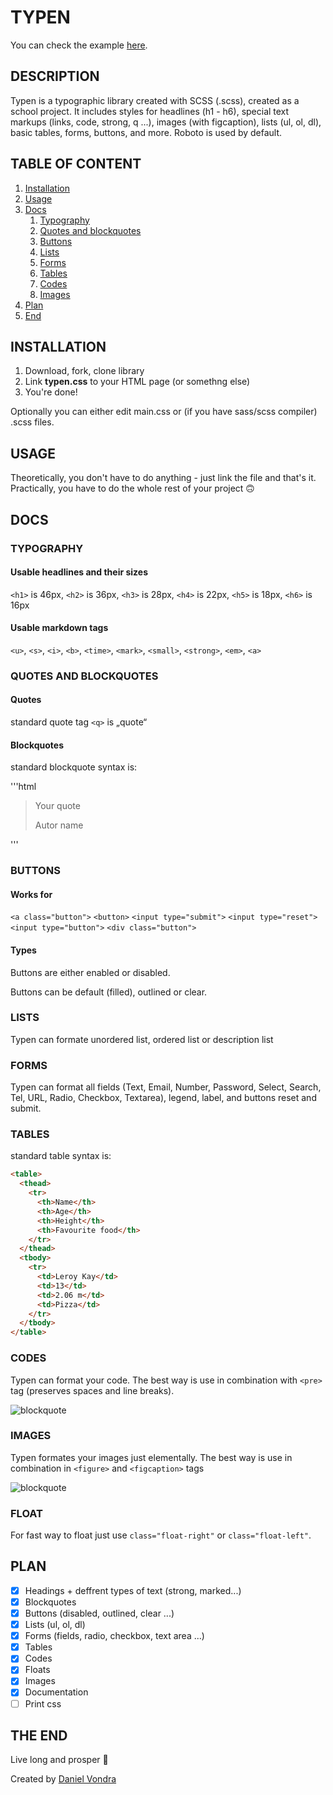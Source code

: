 # TYPEN

You can check the example [here](https://crasty01.github.io/typen/).

## DESCRIPTION

Typen is a typographic library created with SCSS (.scss), created as a school project.
It includes styles for headlines (h1 - h6), special text markups (links, code, strong, q ...), images (with figcaption), lists (ul, ol, dl), basic tables, forms, buttons, and more.
Roboto is used by default.

## TABLE OF CONTENT

1. [Installation](#Installation)
2. [Usage](#Usage)
3. [Docs](#Docs)
    1. [Typography](#Typography)
    2. [Quotes and blockquotes](##quotes-and-blockquotes)
    3. [Buttons](#Buttons)
    4. [Lists](#Lists)
    5. [Forms](#Forms)
    6. [Tables](#Tables)
    7. [Codes](#Codes)
    8. [Images](#Images)
4. [Plan](#Plan)
4. [End](#End)

## INSTALLATION

1. Download, fork, clone library
2. Link **typen.css** to your HTML page (or somethng else)
3. You're done!

Optionally you can either edit main.css or (if you have sass/scss compiler) .scss files.

## USAGE

Theoretically, you don't have to do anything - just link the file and that's it. Practically, you have to do the whole rest of your project 🙃

## DOCS

### TYPOGRAPHY

#### Usable headlines and their sizes
`<h1>` is 46px, `<h2>` is 36px, `<h3>` is 28px, `<h4>` is 22px, `<h5>` is 18px, `<h6>` is 16px

#### Usable markdown tags
`<u>`, `<s>`, `<i>`, `<b>`, `<time>`, `<mark>`, `<small>`, `<strong>`, `<em>`, `<a>`

### QUOTES AND BLOCKQUOTES

#### Quotes

standard quote tag `<q>` is „quote“

#### Blockquotes

standard blockquote syntax is:

'''html
<blockquote>
  <p>
    Your quote
  </p>
  <span class="quote-author">Autor name</span>
</blockquote>
'''

### BUTTONS

#### Works for

`<a class="button">`
`<button>`
`<input type="submit">`
`<input type="reset">`
`<input type="button">`
`<div class="button">`

#### Types

Buttons are either enabled or disabled.

Buttons can be default (filled), outlined or clear.

### LISTS

Typen can formate unordered list, ordered list or description list

### FORMS

Typen can format all fields (Text, Email, Number, Password, Select, Search, Tel, URL, Radio, Checkbox, Textarea), legend, label, and buttons reset and submit.

### TABLES

standard table syntax is:

```html
<table>
  <thead>
    <tr>
      <th>Name</th>
      <th>Age</th>
      <th>Height</th>
      <th>Favourite food</th>
    </tr>
  </thead>
  <tbody>
    <tr>
      <td>Leroy Kay</td>
      <td>13</td>
      <td>2.06 m</td>
      <td>Pizza</td>
    </tr>
  </tbody>
</table>
```

### CODES

Typen can format your code. The best way is use in combination with `<pre>` tag (preserves spaces and line breaks).

![blockquote](https://github.com/pslib-cz/2019l4web-typography-css-library-crasty01/blob/master/example-images/code.jpg)

### IMAGES

Typen formates your images just elementally. The best way is use in combination in `<figure>` and `<figcaption>` tags

![blockquote](https://github.com/pslib-cz/2019l4web-typography-css-library-crasty01/blob/master/example-images/img.jpg)

### FLOAT

For fast way to float just use `class="float-right"` or `class="float-left"`.


## PLAN

- [x] Headings + deffrent types of text (strong, marked...)
- [x] Blockquotes
- [x] Buttons (disabled, outlined, clear ...)
- [x] Lists (ul, ol, dl)
- [x] Forms (fields, radio, checkbox, text area ...)
- [x] Tables
- [x] Codes
- [x] Floats
- [x] Images
- [x] Documentation
- [ ] Print css

## THE END

Live long and prosper 🖖

Created by [Daniel Vondra](https://danielvondra.tk)